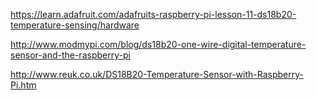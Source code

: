 
https://learn.adafruit.com/adafruits-raspberry-pi-lesson-11-ds18b20-temperature-sensing/hardware

http://www.modmypi.com/blog/ds18b20-one-wire-digital-temperature-sensor-and-the-raspberry-pi

http://www.reuk.co.uk/DS18B20-Temperature-Sensor-with-Raspberry-Pi.htm

